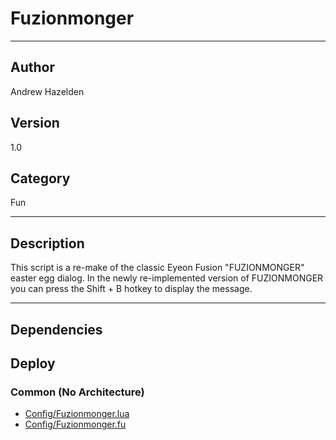 # Fuzionmonger
___

## Author
Andrew Hazelden

## Version
1.0

## Category
Fun

___

## Description
This script is a re-make of the classic Eyeon Fusion "FUZIONMONGER" easter egg dialog. In the newly re-implemented version of FUZIONMONGER you can press the Shift + B hotkey to display the message.

___

## Dependencies

## Deploy

### Common (No Architecture)

<ul>
<li><a href="https://gitlab.com/WeSuckLess/Reactor/-/blob/master/Atoms/com.AndrewHazelden.Fuzionmonger/Config/Fuzionmonger.lua?ref_type=heads">Config/Fuzionmonger.lua</a></li>
<li><a href="https://gitlab.com/WeSuckLess/Reactor/-/blob/master/Atoms/com.AndrewHazelden.Fuzionmonger/Config/Fuzionmonger.fu?ref_type=heads">Config/Fuzionmonger.fu</a></li>
</ul>
